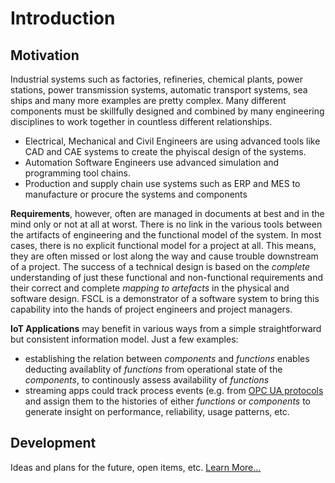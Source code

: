 # Introduction


## Motivation
Industrial systems such as factories, refineries, chemical plants, power stations, power transmission systems, automatic transport systems, sea ships and many more examples are pretty complex. Many different components must be skillfully designed and combined by many engineering disciplines to work together in countless different relationships.
- Electrical,  Mechanical and Civil Engineers are using advanced tools like CAD and CAE systems to create the phyiscal design of the systems.
- Automation Software Engineers use advanced simulation and programming tool chains.
- Production and supply chain use systems such as ERP and MES to manufacture or procure the systems and components

**Requirements**, however, often are managed in documents at best and in the mind only or not at all at worst. There is no link in the various tools between the artifacts of engineering and the functional model of the system. In most cases, there is no explicit functional model for a project at all. This means, they are often missed or lost along the way and cause trouble downstream of a project.
The success of a technical design is based on the *complete* understanding of just these functional and non-functional requirements and their correct and complete *mapping to artefacts* in the physical and software design. FSCL is a demonstrator of a software system to bring this capability into the hands of project engineers and project managers.

**IoT Applications** may benefit in various ways from a simple straightforward but consistent information model. Just a few examples:
- establishing the relation between *components* and *functions* enables deducting availablity of *functions* from operational state of the *components*, to continously assess availability of *functions*
- streaming apps could track process events (e.g. from [OPC UA protocols](https://opcfoundation.org/about/opc-technologies/opc-ua/) and assign them to the histories of either *functions* or *components* to generate insight on performance, reliability, usage patterns, etc.

## Development
Ideas and plans for the future, open items, etc. [Learn More...](github/development.md)
